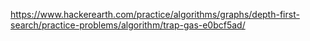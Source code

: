 https://www.hackerearth.com/practice/algorithms/graphs/depth-first-search/practice-problems/algorithm/trap-gas-e0bcf5ad/
